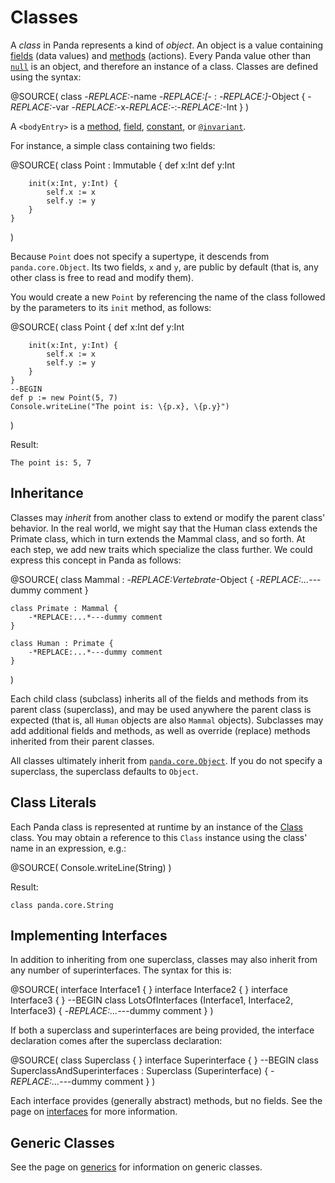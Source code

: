 Classes
=======

A *class* in Panda represents a kind of *object*. An object is a value 
containing [fields](fields.html) (data values) and [methods](methods.html) 
(actions). Every Panda value other than [`null`](null.html) is an object, and 
therefore an instance of a class. Classes are defined using the syntax:

@SOURCE(
    class -*REPLACE:<name>*-name -*REPLACE:[*- : -*REPLACE:<superclass>]*-Object {
        -*REPLACE:<bodyEntries>*-var -*REPLACE:*-x-*REPLACE:*-:-*REPLACE:*-Int
    }
)

A `<bodyEntry>` is a [method](methods.html), [field](fields.html), 
[constant](constants.html), or [`@invariant`](annotations.html#invariant).

For instance, a simple class containing two fields:

@SOURCE(
    class Point : Immutable {
        def x:Int
        def y:Int

        init(x:Int, y:Int) {
            self.x := x
            self.y := y
        }
    }
)

Because `Point` does not specify a supertype, it descends from 
`panda.core.Object`. Its two fields, `x` and `y`, are public by default (that
is, any other class is free to read and modify them).

You would create a new `Point` by referencing the name of the class followed by
the parameters to its `init` method, as follows:

@SOURCE(
    class Point {
        def x:Int
        def y:Int

        init(x:Int, y:Int) {
            self.x := x
            self.y := y
        }
    }
    --BEGIN
    def p := new Point(5, 7)
    Console.writeLine("The point is: \{p.x}, \{p.y}")
)

Result: 
    
    The point is: 5, 7

Inheritance
-----------

Classes may *inherit* from another class to extend or modify the parent class'
behavior. In the real world, we might say that the Human class extends the
Primate class, which in turn extends the Mammal class, and so forth. At each 
step, we add new traits which specialize the class further. We could express 
this concept in Panda as follows:

@SOURCE(
    class Mammal : -*REPLACE:Vertebrate*-Object {
        -*REPLACE:...*---dummy comment
    }

    class Primate : Mammal {
        -*REPLACE:...*---dummy comment
    }

    class Human : Primate {
        -*REPLACE:...*---dummy comment
    }
)

Each child class (subclass) inherits all of the fields and methods from its
parent class (superclass), and may be used anywhere the parent class is 
expected (that is, all `Human` objects are also `Mammal` objects). Subclasses
may add additional fields and methods, as well as override (replace) methods
inherited from their parent classes.

All classes ultimately inherit from 
[`panda.core.Object`](api/panda/core/Object.html). If you do not specify a 
superclass, the superclass defaults to `Object`.

Class Literals
--------------

Each Panda class is represented at runtime by an instance of the 
[Class](api/panda/core/Class.html) class. You may obtain a reference to this
`Class` instance using the class' name in an expression, e.g.:

@SOURCE(
    Console.writeLine(String)
)

Result: 
    
    class panda.core.String

Implementing Interfaces
-----------------------

In addition to inheriting from one superclass, classes may also inherit from any
number of superinterfaces. The syntax for this is:

@SOURCE(
    interface Interface1 { }
    interface Interface2 { }
    interface Interface3 { }
    --BEGIN
    class LotsOfInterfaces (Interface1, Interface2, Interface3) {
        -*REPLACE:...*---dummy comment
    }
)

If both a superclass and superinterfaces are being provided, the interface
declaration comes after the superclass declaration:

@SOURCE(
    class Superclass { }
    interface Superinterface { }
    --BEGIN
    class SuperclassAndSuperinterfaces : Superclass (Superinterface) {
        -*REPLACE:...*---dummy comment
    }
)

Each interface provides (generally abstract) methods, but no fields. See the
page on [interfaces](interfaces.html) for more information.

Generic Classes
---------------

See the page on [generics](generics.html) for information on generic classes.